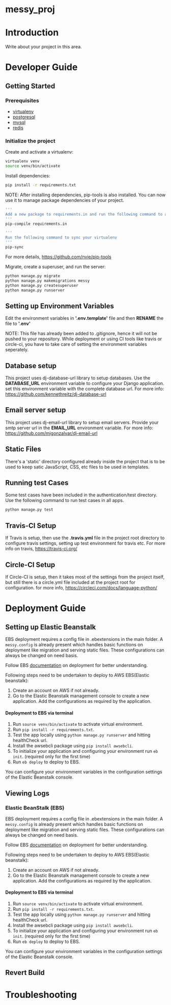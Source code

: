 # messy_proj
# Introduction

Write about your project in this area.

# Developer Guide

## Getting Started

### Prerequisites
- [virtualenv](https://virtualenv.pypa.io/en/latest/)
- [postgresql]()
- [mysql]()
- [redis]()

### Initialize the project
Create and activate a virtualenv:

```bash
virtualenv venv
source venv/bin/activate
```
Install dependencies:

```bash
pip install -r requirements.txt
```
NOTE: After installing dependencies, pip-tools is also installed. You can now use it to manage package dependencies of your project.
```bash
'''
Add a new package to requirements.in and run the following command to auto-update requirements.txt file
'''
pip-compile requirements.in

'''
Run the following command to sync your virtualenv
'''
pip-sync
```
 For more details, https://github.com/nvie/pip-tools

Migrate, create a superuser, and run the server:
```bash
python manage.py migrate
python manage.py makemigrations messy
python manage.py createsuperuser
python manage.py runserver
```

## Setting up Environment Variables
Edit the environment variables in **'.env.template'** file and then **RENAME** the file to **'.env'**

NOTE: This file has already been added to .gitignore, hence it will not be pushed to your repository.
While deployment or using CI tools like travis or circle-ci, you have to take care of setting the environment variables seperately.

## Database setup
This project uses dj-database-url library to setup databases. Use the  **DATABASE_URL** environment variable to configure your Django application. set this environment variable with the complete database url.
For more info: https://github.com/kennethreitz/dj-database-url

## Email server setup
This project uses dj-email-url library to setup email servers.
Provide your smtp server url in the **EMAIL_URL** environment variable.
For more info: https://github.com/migonzalvar/dj-email-url

## Static Files
There's a 'static' directory configured already inside the project that is to be used to keep satic JavaScript, CSS, etc files to be used in templates.

## Running test Cases
Some test cases have been included in the authentication/test directory.
Use the following command to run test cases in all apps.

```bash
python manage.py test
```

## Travis-CI Setup
If Travis is setup, then use the **.travis.yml** file in the project root directory to configure travis settings, setting up test environment for travis etc.
For more info on travis, https://travis-ci.org/

## Circle-CI Setup
If Circle-CI is setup, then it takes most of the settings from the project itself, but still there is a circle.yml file included at the project root for configuration.
for more info, https://circleci.com/docs/language-python/


# Deployment Guide




## Setting up Elastic Beanstalk
EBS deployment requires a config file in .ebextensions in the main folder. A `messy.config` is already present which handles basic functions on deployment like migration and serving static files. These configurations can always be changed on need basis.

Follow EBS [documentation](http://docs.aws.amazon.com/elasticbeanstalk/latest/dg/create-deploy-python-django.html) on deployment for better understanding.

Following steps need to be undertaken to deploy to AWS EBS(Elastic beanstalk):
  1. Create an account on AWS if not already.
  2. Go to the Elastic Beanstalk management console to create a new application. Add the configurations as required by the application.

#### Deployment to EBS via terminal
  1. Run `source venv/bin/activate` to activate virtual environment.
  2. Run `pip install -r requirements.txt`.
  3. Test the app locally using `python manage.py runserver` and hitting healthCheck url.
  4. Install the awsebcli package using `pip install awsebcli`.
  5. To initialize your application and configuring your environment run `eb init`. (required only for the first time)
  6. Run `eb deploy` to deploy to EBS.

You can configure your environment variables in the configuration settings of the Elastic Beanstalk console.



## Viewing Logs




### Elastic BeanStalk (EBS)
EBS deployment requires a config file in .ebextensions in the main folder. A `messy.config` is already present which handles basic functions on deployment like migration and serving static files. These configurations can always be changed on need basis.

Follow EBS [documentation](http://docs.aws.amazon.com/elasticbeanstalk/latest/dg/create-deploy-python-django.html) on deployment for better understanding.

Following steps need to be undertaken to deploy to AWS EBS(Elastic beanstalk):
  1. Create an account on AWS if not already.
  2. Go to the Elastic Beanstalk management console to create a new application. Add the configurations as required by the application.

#### Deployment to EBS via terminal
  1. Run `source venv/bin/activate` to activate virtual environment.
  2. Run `pip install -r requirements.txt`.
  3. Test the app locally using `python manage.py runserver` and hitting healthCheck url.
  4. Install the awsebcli package using `pip install awsebcli`.
  5. To initialize your application and configuring your environment run `eb init`. (required only for the first time)
  6. Run `eb deploy` to deploy to EBS.

You can configure your environment variables in the configuration settings of the Elastic Beanstalk console.



## Revert Build


# Troubleshooting

